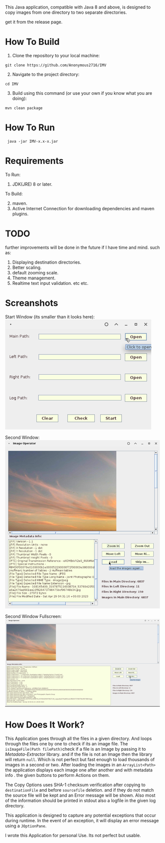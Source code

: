 This Java application, compatible with Java 8 and above, is designed to copy images from one directory to two separate directories.

get it from the release page.


# How To Build
1. Clone the repository to your local machine:
```
git clone https://github.com/Anonymous2716/IMV
```
2. Navigate to the project directory:
```
cd IMV
```
3. Build using this command (or use your own if you know what you are doing):
```
mvn clean package
```

# How To Run
```
 java -jar IMV-x.x-x.jar 
```

# Requirements
To Run:
1. JDK(JRE) 8 or later.

To Build: 

2. maven.
3. Active Internet Connection for downloading dependencies and maven 
plugins.

# TODO
further improvements will be done in the future if I have time and mind. such as:

1. Displaying destination directories.
2. Better scaling.
3. default zooming scale.
4. Theme management. 
5. Realtime text input validation. etc etc.


# Screanshots
Start Window (its smaller than it looks here):
![Start Window](https://github.com/Anonymous2716/IMV/raw/main/Screenshots/start.png)

Second Window:
![Second Window](https://github.com/Anonymous2716/IMV/raw/main/Screenshots/main-s.png)

Second Window Fullscreen:
![Second Window Fullscreen](https://github.com/Anonymous2716/IMV/raw/main/Screenshots/main-b.png)


# How Does It Work? 
This Application goes through all the files in a given directory. And loops through the files one by one to check if its an image file. 
The `isImageFile(Path filePath)`check if a file is an Image by passing it to *Metadata-Extractor* library. and if the file is not an Image then the library will return `null`. Which is not perfect but fast enough to load thousands of images in a second or two.
After loading the images in an `ArrayList<Path>` the application displays each image one after another and with metadata info . the given buttons to perform Actions on them. 

The Copy Options uses SHA-1 checksum verification after copying to `destinationFile` and before `sourcefile` deletion. and if they do not match the source file will be kept and an Error message will be shown. Also most of the information should be printed in stdout also a logfile in the given log directory.

This application is designed to capture any potential exceptions that occur during runtime. In the event of an exception, it will display an error message using a `JOptionPane`.

I wrote this Application for personal Use. Its not perfect but usable.
